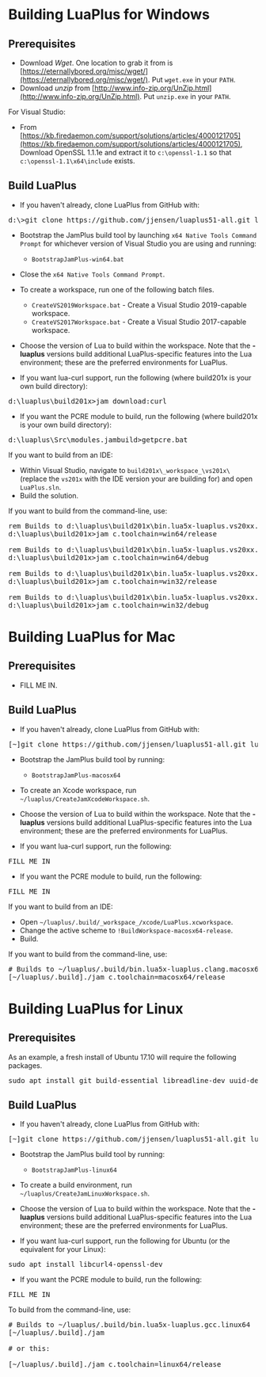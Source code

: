 # Building LuaPlus for Windows

## Prerequisites

* Download _Wget_. One location to grab it from is [https://eternallybored.org/misc/wget/](https://eternallybored.org/misc/wget/). Put `wget.exe` in your `PATH`.
* Download _unzip_ from [http://www.info-zip.org/UnZip.html](http://www.info-zip.org/UnZip.html). Put `unzip.exe` in your `PATH`.

For Visual Studio:

* From [https://kb.firedaemon.com/support/solutions/articles/4000121705](https://kb.firedaemon.com/support/solutions/articles/4000121705), Download OpenSSL 1.1.1e and extract it to `c:\openssl-1.1` so that `c:\openssl-1.1\x64\include` exists.

## Build LuaPlus

* If you haven't already, clone LuaPlus from GitHub with:

<pre>
d:\>git clone https://github.com/jjensen/luaplus51-all.git luaplus
</pre>

* Bootstrap the JamPlus build tool by launching `x64 Native Tools Command Prompt` for whichever version of Visual Studio you are using and running:

	* `BootstrapJamPlus-win64.bat`

* Close the `x64 Native Tools Command Prompt`.

* To create a workspace, run one of the following batch files.

	* `CreateVS2019Workspace.bat` - Create a Visual Studio 2019-capable workspace.
	* `CreateVS2017Workspace.bat` - Create a Visual Studio 2017-capable workspace.

* Choose the version of Lua to build within the workspace.  Note that the **-luaplus** versions build additional LuaPlus-specific features into the Lua environment; these are the preferred environments for LuaPlus.

* If you want lua-curl support, run the following (where build201x is your own build directory):

<pre>
d:\luaplus\build201x>jam download:curl
</pre>

* If you want the PCRE module to build, run the following (where build201x is your own build directory):

<pre>
d:\luaplus\Src\modules.jambuild>getpcre.bat
</pre>

If you want to build from an IDE:

* Within Visual Studio, navigate to `build201x\_workspace_\vs201x\` (replace the `vs201x` with the IDE version your are building for) and open `LuaPlus.sln`.
* Build the solution.

If you want to build from the command-line, use:

<pre>
rem Builds to d:\luaplus\build201x\bin.lua5x-luaplus.vs20xx.win64
d:\luaplus\build201x>jam c.toolchain=win64/release

rem Builds to d:\luaplus\build201x\bin.lua5x-luaplus.vs20xx.win64
d:\luaplus\build201x>jam c.toolchain=win64/debug

rem Builds to d:\luaplus\build201x\bin.lua5x-luaplus.vs20xx.win32
d:\luaplus\build201x>jam c.toolchain=win32/release

rem Builds to d:\luaplus\build201x\bin.lua5x-luaplus.vs20xx.win32
d:\luaplus\build201x>jam c.toolchain=win32/debug
</pre>




# Building LuaPlus for Mac

## Prerequisites

* FILL ME IN.

## Build LuaPlus

* If you haven't already, clone LuaPlus from GitHub with:

<pre>
[~]git clone https://github.com/jjensen/luaplus51-all.git luaplus
</pre>

* Bootstrap the JamPlus build tool by running:

	* `BootstrapJamPlus-macosx64`

* To create an Xcode workspace, run `~/luaplus/CreateJamXcodeWorkspace.sh`.

* Choose the version of Lua to build within the workspace.  Note that the **-luaplus** versions build additional LuaPlus-specific features into the Lua environment; these are the preferred environments for LuaPlus.

* If you want lua-curl support, run the following:

<pre>
FILL ME IN
</pre>

* If you want the PCRE module to build, run the following:

<pre>
FILL ME IN
</pre>

If you want to build from an IDE:

* Open `~/luaplus/.build/_workspace_/xcode/LuaPlus.xcworkspace`.
* Change the active scheme to `!BuildWorkspace-macosx64-release`.
* Build.

If you want to build from the command-line, use:

<pre>
# Builds to ~/luaplus/.build/bin.lua5x-luaplus.clang.macosx64
[~/luaplus/.build]./jam c.toolchain=macosx64/release
</pre>





# Building LuaPlus for Linux

## Prerequisites

As an example, a fresh install of Ubuntu 17.10 will require the following packages.

<pre>
sudo apt install git build-essential libreadline-dev uuid-dev libssl-dev libcurl4-openssl-dev
</pre>

## Build LuaPlus

* If you haven't already, clone LuaPlus from GitHub with:

<pre>
[~]git clone https://github.com/jjensen/luaplus51-all.git luaplus
</pre>

* Bootstrap the JamPlus build tool by running:

	* `BootstrapJamPlus-linux64`

* To create a build environment, run `~/luaplus/CreateJamLinuxWorkspace.sh`.

* Choose the version of Lua to build within the workspace.  Note that the **-luaplus** versions build additional LuaPlus-specific features into the Lua environment; these are the preferred environments for LuaPlus.

* If you want lua-curl support, run the following for Ubuntu (or the equivalent for your Linux):

<pre>
sudo apt install libcurl4-openssl-dev
</pre>

* If you want the PCRE module to build, run the following:

<pre>
FILL ME IN
</pre>

To build from the command-line, use:

<pre>
# Builds to ~/luaplus/.build/bin.lua5x-luaplus.gcc.linux64
[~/luaplus/.build]./jam

# or this:

[~/luaplus/.build]./jam c.toolchain=linux64/release
</pre>

